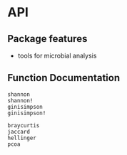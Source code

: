 # API

## Package features
- tools for microbial analysis

## Function Documentation

```@docs
shannon
shannon!
ginisimpson
ginisimpson!
```
```@docs
braycurtis
jaccard
hellinger
pcoa
```
